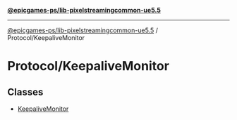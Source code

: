 [**@epicgames-ps/lib-pixelstreamingcommon-ue5.5**](../../README.md)

***

[@epicgames-ps/lib-pixelstreamingcommon-ue5.5](../../README.md) / Protocol/KeepaliveMonitor

# Protocol/KeepaliveMonitor

## Classes

- [KeepaliveMonitor](classes/KeepaliveMonitor.md)
